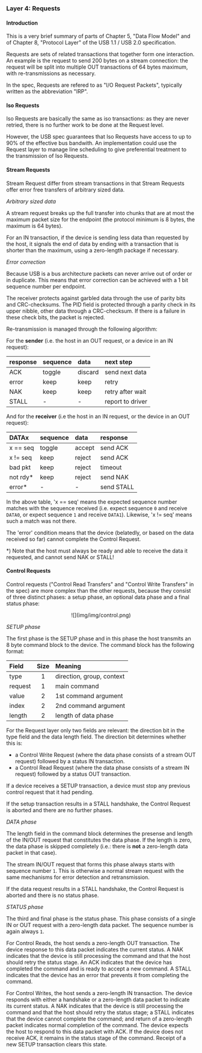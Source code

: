 ### Layer 4: Requests

#### Introduction

This is a very brief summary of parts of Chapter 5, "Data Flow Model" and of Chapter 8, "Protocol Layer" of the USB 1.1 / USB 2.0 specification.

Requests are sets of related transactions that together form one interaction. An example is the request to send 200 bytes on a stream connection: the request will be split into multiple OUT transactions of 64 bytes maximum, with re-transmissions as necessary.

In the spec, Requests are refered to as "I/O Request Packets", typically written as the abbreviation "IRP".

<a name="iso"></a>
#### Iso Requests

Iso Requests are basically the same as iso transactions: as they are never retried, there is no further work to be done at the Request level.

However, the USB spec guarantees that Iso Requests have access to up to 90% of the effective bus bandwith. An implementation could use the Request layer to manage line scheduling to give preferential treatment to the transmission of Iso Requests.

<a name="stream"></a>
#### Stream Requests

Stream Request differ from stream transactions in that Stream Requests offer error free transfers of arbitrary sized data.

_Arbitrary sized data_

A stream request breaks up the full transfer into chunks that are at most the maximum packet size for the endpoint (the protocol minimum is 8 bytes, the maximum is 64 bytes).

For an IN transaction, if the device is sending less data than requested by the host, it signals the end of data by ending with a transaction that is shorter than the maximum, using a zero-length package if necessary.

_Error correction_

Because USB is a bus architecture packets can never arrive out of order or in duplicate. This means that error correction can be achieved with a 1 bit sequence number per endpoint.

The receiver protects against garbled data through the use of parity bits and CRC-checksums. The PID field is protected through a parity check in its upper nibble, other data through a CRC-checksum. If there is a failure in these check bits, the packet is rejected.

Re-transmission is managed through the following algorithm:

For the **sender** (i.e. the host in an OUT request, or a device in an IN request):

| response | sequence | data    | next step        |
|:-------- |:-------- |:------- |:---------------- |
| ACK      | toggle	  | discard | send next data   |
| error    | keep     | keep    | retry            |
| NAK      | keep     | keep    | retry after wait |
| STALL    | -        | -       | report to driver |

And for the **receiver** (i.e the host in an IN request, or the device in an OUT request):

| DATAx    | sequence | data    | response   |
|:-------- |:-------- |:------- |:---------- |
| x == seq | toggle	  | accept  | send ACK   |
| x != seq | keep     | reject  | send ACK   |
| bad pkt  | keep     | reject  | timeout    |
| not rdy* | keep     | reject  | send NAK   |
| error*   | -        | -       | send STALL |

In the above table, 'x == seq' means the expected sequence number matches with the sequence received (i.e. expect sequence `0` and receive `DATA0`, or expect sequence `1` and receive `DATA1`). Likewise, 'x != seq' means such a match was not there.

The 'error' condition means that the device (belatedly, or based on the data received so far) cannot complete the Control Request.

*) Note that the host must always be ready and able to receive the data it requested, and cannot send NAK or STALL!

<a name="control"></a>
#### Control Requests

Control requests ("Control Read Transfers" and "Control Write Transfers" in the spec) are more complex than the other requests, because they consist of three distinct phases: a setup phase, an optional data phase and a final status phase:

<p align="center">
![](img/img/control.png)

_SETUP phase_

The first phase is the SETUP phase and in this phase the host transmits an 8 byte command block to the device. The command block has the following format:

| Field   | Size | Meaning |
|:-----   |:----:|:------- |
| type    | 1    | direction, group, context |
| request | 1    | main command |
| value   | 2    | 1st command argument |
| index   | 2    | 2nd command argument |
| length  | 2    | length of data phase |

For the Request layer only two fields are relevant: the direction bit in the type field and the data length field. The direction bit determines whether this is:

* a Control Write Request (where the data phase consists of a stream OUT request) followed by a status IN transaction.
* a Control Read Request (where the data phase consists of a stream IN request) followed by a status OUT transaction.

If a device receives a SETUP transaction, a device must stop any previous control request that it had pending.

If the setup transaction results in a STALL handshake, the Control Request is aborted and there are no further phases.

_DATA phase_

The length field in the command block determines the presense and length of the IN/OUT request that constitutes the data phase. If the length is zero, the data phase is skipped completely (i.e.: there is **not** a zero-length data packet in that case).

The stream IN/OUT request that forms this phase always starts with sequence number `1`. This is otherwise a normal stream request with the same mechanisms for error detection and retransmission.

If the data request results in a STALL handshake, the Control Request is aborted and there is no status phase.

_STATUS phase_

The third and final phase is the status phase. This phase consists of a single IN or OUT request with a zero-length data packet. The sequence number is again always `1`.

For Control Reads, the host sends a zero-length OUT transaction. The device response to this data packet indicates the current status. A NAK indicates that the device is still processing the command and that the host should retry the status stage. An ACK indicates that the device has completed the command and is ready to accept a new command. A STALL indicates that the device has an error that prevents it from completing the command.

For Control Writes, the host sends a zero-length IN transaction. The device responds with either a handshake or a zero-length data packet to indicate its current status. A NAK indicates that the device is still processing the command and that the host should retry the status stage; a STALL indicates that the device cannot complete the command; and return of a zero-length packet indicates normal completion of the command. The device expects the host to respond to this data packet with ACK. If the device does not receive ACK, it remains in the status stage of the command. Receipt of a new SETUP transaction clears this state.


